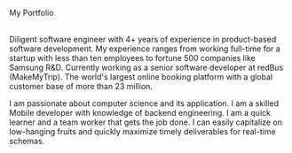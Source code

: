 My Portfolio<br><br>


Diligent software engineer with 4+ years of experience in product-based software development. My experience ranges from working full-time for a startup with less than ten employees to fortune 500 companies like Samsung R&D. Currently working as a senior software developer at redBus (MakeMyTrip). The world's largest online booking platform with a global customer base of more than 23 million.

I am passionate about computer science and its application. I am a skilled Mobile developer with knowledge of backend engineering. I am a quick learner and a team worker that gets the job done. I can easily capitalize on low-hanging fruits and quickly maximize timely deliverables for real-time schemas.
